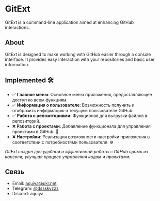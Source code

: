 # GitExt

GitExt is a command-line application aimed at enhancing GitHub interactions.

## About

GitExt is designed to make working with GitHub easier through a console interface. It provides easy interaction with your repositories and basic user information.

## Implemented 🛠️

- ✅ **Главное меню**: Основное меню приложения, предоставляющее доступ ко всем функциям.
- ✅ **Информация о пользователе**: Возможность получить и отобразить информацию о текущем пользователе GitHub.
- ✅ **Работа с репозиториями**: Функционал для выгрузки файлов в репозиторий.
- ❌ **Работа с проектами**: Добавление функционала для управления проектами в GitHub. 📂
- ❌ **Настройки**: Реализация возможности настройки приложения в соответствии с потребностями пользователя. ⚙️
  

*GitExt создан для удобной и эффективной работы с GitHub прямо из консоли, улучшая процесс управления кодом и проектами.*

## Связь

- Email: [aquiya@ukr.net](mailto:aquiya@ukr.net)
- Telegram: [@dssskvzzz](https://t.me/dssskvzzz)
- Discord: aquiya
